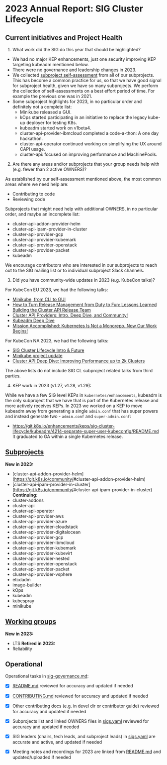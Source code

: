 # 2023 Annual Report: SIG Cluster Lifecycle

## Current initiatives and Project Health

1. What work did the SIG do this year that should be highlighted?

<!--
   Some example items that might be worth highlighting:
   - Major KEP advancement
   - Important initiatives that aren't tracked via KEPs
   - Paying down significant tech debt
   - Governance and leadership changes
-->

- We had no major KEP enhancements, just one security improving KEP targeting kubeadm mentioned below.
- There were no governance and leadership changes in 2023.
- We collected [subproject self-assessment](https://docs.google.com/forms/d/e/1FAIpQLSc0CqmfaOIK4bCbEDhh0qiF5wCHi6Uvy0uR_k8egOtafalpow/viewanalytics)
from all of our subprojects. This has become a common practice for us, so that we have good signal for subproject
health, given we have so many subprojects. We perform the collection of self-assessments on a best effort period of time.
For example the previous one was in 2021.
- Some subproject highlights for 2023, in no particular order and definitely not a complete list:
  - Minikube released a GUI.
  - kOps started participating in an initiative to replace the legacy kube-up deployer for testing K8s.
  - kubeadm started work on v1beta4.
  - cluster-api-provider-ibmcloud completed a code-a-thon: A one day hackathon.
  - cluster-api-operator continued working on simplifying the UX around CAPI usage.
  - cluster-api: focused on improving performance and MachinePools.

2. Are there any areas and/or subprojects that your group needs help with (e.g. fewer than 2 active OWNERS)?

<!--
   Note: This list is generated from the KEP metadata in kubernetes/enhancements repository.
      If you find any discrepancy in the generated list here, please check the KEP metadata.
      Please raise an issue in kubernetes/community, if the KEP metadata is correct but the generated list is incorrect.
-->

As established by our self-assessment mentioned above, the most common areas where we need help are:
- Contributing to code
- Reviewing code

Subprojects that might need help with additional OWNERS, in no particular order, and maybe an incomplete list:
- cluster-api-addon-provider-helm
- cluster-api-ipam-provider-in-cluster
- cluster-api-provider-gcp
- cluster-api-provider-kubemark
- cluster-api-provider-openstack
- cluster-api-provider-packet
- kubeadm

We encourage contributors who are interested in our subprojects to reach out to the SIG mailing list or to
individual subproject Slack channels.

3. Did you have community-wide updates in 2023 (e.g. KubeCon talks)?

For KubeCon EU 2023, we had the following talks:
- [Minikube, from CLI to GUI](https://sched.co/1HyUz)
- [How to Turn Release Management from Duty to Fun: Lessons Learned Building the Cluster API Release Team](https://sched.co/1HyTd)
- [Cluster API Providers: Intro, Deep Dive, and Community!](https://sched.co/1HyUb)
- [Kubeadm Deep Dive](https://sched.co/1Iki0)
- [Mission Accomplished: Kubernetes Is Not a Monorepo. Now Our Work Begins!](https://sched.co/1HycF)

For KubeCon NA 2023, we had the following talks:
- [SIG Cluster Lifecycle Intro & Future](https://sched.co/1R2sL)
- [Minikube project update](https://sched.co/1R2rH)
- [Cluster API Deep Dive: Improving Performance up to 2k Clusters](https://sched.co/1R2py)

The above lists do not include SIG CL subproject related talks from third parties.

4. KEP work in 2023 (v1.27, v1.28, v1.29):

While we have a few SIG level KEPs in `kubernetes/enhancements`, kubeadm is the only subproject that we have that is part
of the Kubernetes release and more actively receives KEPs. In 2023 we worked on a KEP to move kubeadm away from generating
a single `admin.conf` that has super powers and instead generate two - `admin.conf` and `super-admin.conf`:
- https://git.k8s.io/enhancements/keps/sig-cluster-lifecycle/kubeadm/4214-separate-super-user-kubeconfig/README.md
It graduated to GA within a single Kubernetes release.

## [Subprojects](https://git.k8s.io/community/sig-cluster-lifecycle#subprojects)


**New in 2023:**
  - [cluster-api-addon-provider-helm](https://git.k8s.io/community/<no value>#cluster-api-addon-provider-helm)
  - [cluster-api-ipam-provider-in-cluster](https://git.k8s.io/community/<no value>#cluster-api-ipam-provider-in-cluster)
**Continuing:**
  - cluster-addons
  - cluster-api
  - cluster-api-operator
  - cluster-api-provider-aws
  - cluster-api-provider-azure
  - cluster-api-provider-cloudstack
  - cluster-api-provider-digitalocean
  - cluster-api-provider-gcp
  - cluster-api-provider-ibmcloud
  - cluster-api-provider-kubemark
  - cluster-api-provider-kubevirt
  - cluster-api-provider-nested
  - cluster-api-provider-openstack
  - cluster-api-provider-packet
  - cluster-api-provider-vsphere
  - etcdadm
  - image-builder
  - kOps
  - kubeadm
  - kubespray
  - minikube

## [Working groups](https://git.k8s.io/community/sig-cluster-lifecycle#working-groups)

**New in 2023:**
 - LTS
**Retired in 2023:**
 - Reliability

## Operational

Operational tasks in [sig-governance.md]:
- [x] [README.md] reviewed for accuracy and updated if needed
- [x] [CONTRIBUTING.md] reviewed for accuracy and updated if needed
- [x] Other contributing docs (e.g. in devel dir or contributor guide) reviewed for accuracy and updated if needed
- [x] Subprojects list and linked OWNERS files in [sigs.yaml] reviewed for accuracy and updated if needed
- [x] SIG leaders (chairs, tech leads, and subproject leads) in [sigs.yaml] are accurate and active, and updated if needed
- [x] Meeting notes and recordings for 2023 are linked from [README.md] and updated/uploaded if needed


[CONTRIBUTING.md]: https://git.k8s.io/community/sig-cluster-lifecycle/CONTRIBUTING.md
[sig-governance.md]: https://git.k8s.io/community/committee-steering/governance/sig-governance.md
[README.md]: https://git.k8s.io/community/sig-cluster-lifecycle/README.md
[sigs.yaml]: https://git.k8s.io/community/sigs.yaml
[devel]: https://git.k8s.io/community/contributors/devel/README.md
